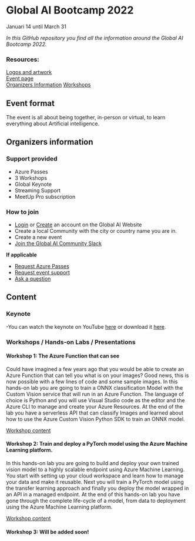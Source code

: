 # Global AI Bootcamp 2022
Januari 14 until March 31

*In this GitHub repository you find all the information around the Global AI Bootcamp 2022.*

### Resources:
[Logos and artwork](https://github.com/GlobalAICommunity/bootcamp-2022/tree/main/Assets)  
[Event page](https://globalai.community/bootcamp-2022/)   
[Organizers Information](https://globalai.community/bootcamp-2022/information/organizers/)
[Workshops](https://workshops.globalai.community)

## Event format
The event is all about being together, in-person or virtual, to learn everything about Artificial intelligence.

## Organizers information

### Support provided
- Azure Passes
- 3 Workshops
- Global Keynote 
- Streaming Support
- MeetUp Pro subscription

### How to join
- [Login](https://globalai.community/login) or [Create](https://globalai.community/register) an account on the Global AI Website
- Create a local Community with the city or country name you are in.
- Create a new event
- [Join the Global AI Community Slack](https://join.slack.com/t/globalaicommunity/shared_invite/zt-118obd1f8-vZ8jA~OICzTGkWnFF4vIzQ)

**If applicable**
- [Request Azure Passes](https://forms.office.com/Pages/ResponsePage.aspx?id=AvBL7IdJCkKnJbzCu9VDmWP6fxHD5kRAtAGhS9Oi48tUNVJQQTNOUDhLSlkyR01CV0lRNEtaWkdZUy4u)
- [Request event support](mailto:hq@globalai.community)
- [Ask a question](mailto:hq@globalai.community)

## Content

### Keynote
-You can watch the keynote on YouTube [here](https://youtu.be/C0MF9-hsPUQ) or download it [here](https://communityassets.blob.core.windows.net/globalaibootcamp/Global%20AI%20Bootcamp%202022%20-%20keynote.mp4).


### Workshops / Hands-on Labs / Presentations


#### Workshop 1: The Azure Function that can see
Could have imagined a few years ago that you would be able to create an Azure Function that can tell you what is on your images? Good news, this is now possible with a few lines of code and some sample images.
In this hands-on lab you are going to train a ONNX classification Model with the Custom Vision service that will run in an Azure Function. The language of choice is Python and you will use Visual Studio code as the editor and the Azure CLI to manage and create your Azure Resources.
At the end of the lab you have a serverless API that can classify Images and learned about how to use the Azure Custom Vision Python SDK to train an ONNX model.

[Workshop content](https://global-ai-community.gitbook.io/global-ai-bootcamp-2022/the-azure-function-that-can-see/introduction)

#### Workshop 2: Train and deploy a PyTorch model using the Azure Machine Learning platform.
In this hands-on lab you are going to build and deploy your own trained vision model to a highly scalable endpoint using Azure Machine Learning.
You start with setting up your cloud workspace and learn how to manage your data and make it reusable. Next you will train a PyTorch model using the transfer learning approach and finally you deploy the model wrapped in an API in a managed endpoint.
At the end of this hands-on lab you have gone through the complete life-cycle of a model, from data to deployment using the Azure Machine Learning platform.

[Workshop content](https://global-ai-community.gitbook.io/global-ai-bootcamp-2022/azure-machine-learning/introduction)

#### Workshop 3: Will be added soon!